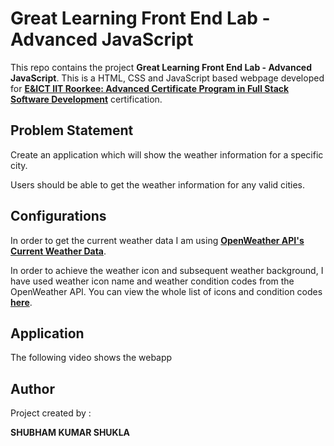 #  Great Learning Front End Lab - Advanced JavaScript

This repo contains the project **Great Learning Front End Lab - Advanced JavaScript**. This is a HTML, CSS and JavaScript based webpage developed for [**E&ICT IIT Roorkee: Advanced Certificate Program in Full Stack Software Development**](https://www.greatlearning.in/advanced-certification-full-stack-software-development-iit-roorkee) certification.


##  Problem Statement

Create an application which will show the weather information for a specific city.

Users should be able to get the weather information for any valid cities.


## Configurations

In order to get the current weather data I am using [**OpenWeather API's Current Weather Data**](https://openweathermap.org/current). 

In order to achieve the weather icon and subsequent weather background, I have used weather icon name and weather condition codes from the OpenWeather API. You can view the whole list of icons and condition codes [**here**](https://openweathermap.org/weather-conditions).


## Application

The following video shows the webapp




##  Author

Project created by :

**SHUBHAM KUMAR SHUKLA**